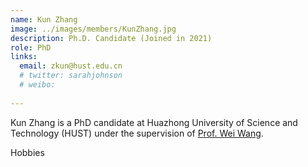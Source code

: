 ```yaml
---
name: Kun Zhang
image: ../images/members/KunZhang.jpg
description: Ph.D. Candidate (Joined in 2021)
role: PhD
links:
  email: zkun@hust.edu.cn
  # twitter: sarahjohnson
  # weibo:
  
---
```

Kun Zhang is a PhD candidate at Huazhong University of Science and Technology (HUST) under the supervision of [Prof. Wei Wang](https://eic.hust.edu.cn/professor/wangwei/index.html). 



Hobbies
